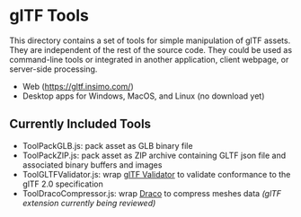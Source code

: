 # glTF Tools

This directory contains a set of tools for simple manipulation of glTF assets. They are independent of the rest of the source code. They could be used as command-line tools or integrated in another application, client webpage, or server-side processing.

* Web (https://gltf.insimo.com/)
* Desktop apps for Windows, MacOS, and Linux (no download yet)

## Currently Included Tools

* ToolPackGLB.js: pack asset as GLB binary file
* ToolPackZIP.js: pack asset as ZIP archive containing GLTF json file and associated binary buffers and images
* ToolGLTFValidator.js: wrap [glTF Validator](https://github.com/KhronosGroup/glTF-Validator) to validate conformance to the glTF 2.0 specification
* ToolDracoCompressor.js: wrap [Draco](https://github.com/google/draco) to compress meshes data *(glTF extension currently being reviewed)*

